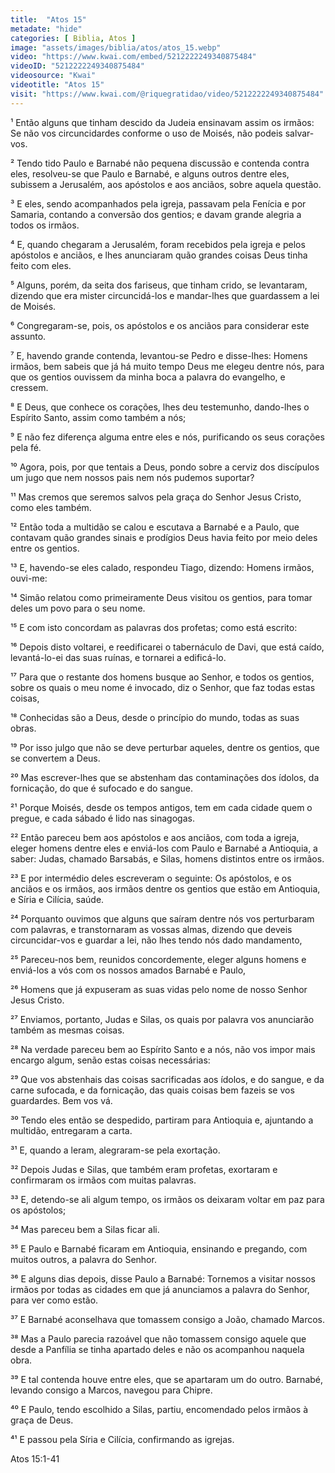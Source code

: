 ```yaml
---
title:  "Atos 15"
metadate: "hide"
categories: [ Biblia, Atos ]
image: "assets/images/biblia/atos/atos_15.webp"
video: "https://www.kwai.com/embed/5212222249340875484"
videoID: "5212222249340875484"
videosource: "Kwai"
videotitle: "Atos 15"
visit: "https://www.kwai.com/@riquegratidao/video/5212222249340875484"
---
```



¹ Então alguns que tinham descido da Judeia ensinavam assim os irmãos: Se não vos circuncidardes conforme o uso de Moisés, não podeis salvar-vos.

² Tendo tido Paulo e Barnabé não pequena discussão e contenda contra eles, resolveu-se que Paulo e Barnabé, e alguns outros dentre eles, subissem a Jerusalém, aos apóstolos e aos anciãos, sobre aquela questão.

³ E eles, sendo acompanhados pela igreja, passavam pela Fenícia e por Samaria, contando a conversão dos gentios; e davam grande alegria a todos os irmãos.

⁴ E, quando chegaram a Jerusalém, foram recebidos pela igreja e pelos apóstolos e anciãos, e lhes anunciaram quão grandes coisas Deus tinha feito com eles.

⁵ Alguns, porém, da seita dos fariseus, que tinham crido, se levantaram, dizendo que era mister circuncidá-los e mandar-lhes que guardassem a lei de Moisés.

⁶ Congregaram-se, pois, os apóstolos e os anciãos para considerar este assunto.

⁷ E, havendo grande contenda, levantou-se Pedro e disse-lhes: Homens irmãos, bem sabeis que já há muito tempo Deus me elegeu dentre nós, para que os gentios ouvissem da minha boca a palavra do evangelho, e cressem.

⁸ E Deus, que conhece os corações, lhes deu testemunho, dando-lhes o Espírito Santo, assim como também a nós;

⁹ E não fez diferença alguma entre eles e nós, purificando os seus corações pela fé.

¹⁰ Agora, pois, por que tentais a Deus, pondo sobre a cerviz dos discípulos um jugo que nem nossos pais nem nós pudemos suportar?

¹¹ Mas cremos que seremos salvos pela graça do Senhor Jesus Cristo, como eles também.

¹² Então toda a multidão se calou e escutava a Barnabé e a Paulo, que contavam quão grandes sinais e prodígios Deus havia feito por meio deles entre os gentios.

¹³ E, havendo-se eles calado, respondeu Tiago, dizendo: Homens irmãos, ouvi-me:

¹⁴ Simão relatou como primeiramente Deus visitou os gentios, para tomar deles um povo para o seu nome.

¹⁵ E com isto concordam as palavras dos profetas; como está escrito:

¹⁶ Depois disto voltarei, e reedificarei o tabernáculo de Davi, que está caído, levantá-lo-ei das suas ruínas, e tornarei a edificá-lo.

¹⁷ Para que o restante dos homens busque ao Senhor, e todos os gentios, sobre os quais o meu nome é invocado, diz o Senhor, que faz todas estas coisas,

¹⁸ Conhecidas são a Deus, desde o princípio do mundo, todas as suas obras.

¹⁹ Por isso julgo que não se deve perturbar aqueles, dentre os gentios, que se convertem a Deus.

²⁰ Mas escrever-lhes que se abstenham das contaminações dos ídolos, da fornicação, do que é sufocado e do sangue.

²¹ Porque Moisés, desde os tempos antigos, tem em cada cidade quem o pregue, e cada sábado é lido nas sinagogas.

²² Então pareceu bem aos apóstolos e aos anciãos, com toda a igreja, eleger homens dentre eles e enviá-los com Paulo e Barnabé a Antioquia, a saber: Judas, chamado Barsabás, e Silas, homens distintos entre os irmãos.

²³ E por intermédio deles escreveram o seguinte: Os apóstolos, e os anciãos e os irmãos, aos irmãos dentre os gentios que estão em Antioquia, e Síria e Cilícia, saúde.

²⁴ Porquanto ouvimos que alguns que saíram dentre nós vos perturbaram com palavras, e transtornaram as vossas almas, dizendo que deveis circuncidar-vos e guardar a lei, não lhes tendo nós dado mandamento,

²⁵ Pareceu-nos bem, reunidos concordemente, eleger alguns homens e enviá-los a vós com os nossos amados Barnabé e Paulo,

²⁶ Homens que já expuseram as suas vidas pelo nome de nosso Senhor Jesus Cristo.

²⁷ Enviamos, portanto, Judas e Silas, os quais por palavra vos anunciarão também as mesmas coisas.

²⁸ Na verdade pareceu bem ao Espírito Santo e a nós, não vos impor mais encargo algum, senão estas coisas necessárias:

²⁹ Que vos abstenhais das coisas sacrificadas aos ídolos, e do sangue, e da carne sufocada, e da fornicação, das quais coisas bem fazeis se vos guardardes. Bem vos vá.

³⁰ Tendo eles então se despedido, partiram para Antioquia e, ajuntando a multidão, entregaram a carta.

³¹ E, quando a leram, alegraram-se pela exortação.

³² Depois Judas e Silas, que também eram profetas, exortaram e confirmaram os irmãos com muitas palavras.

³³ E, detendo-se ali algum tempo, os irmãos os deixaram voltar em paz para os apóstolos;

³⁴ Mas pareceu bem a Silas ficar ali.

³⁵ E Paulo e Barnabé ficaram em Antioquia, ensinando e pregando, com muitos outros, a palavra do Senhor.

³⁶ E alguns dias depois, disse Paulo a Barnabé: Tornemos a visitar nossos irmãos por todas as cidades em que já anunciamos a palavra do Senhor, para ver como estão.

³⁷ E Barnabé aconselhava que tomassem consigo a João, chamado Marcos.

³⁸ Mas a Paulo parecia razoável que não tomassem consigo aquele que desde a Panfília se tinha apartado deles e não os acompanhou naquela obra.

³⁹ E tal contenda houve entre eles, que se apartaram um do outro. Barnabé, levando consigo a Marcos, navegou para Chipre.

⁴⁰ E Paulo, tendo escolhido a Silas, partiu, encomendado pelos irmãos à graça de Deus.

⁴¹ E passou pela Síria e Cilícia, confirmando as igrejas. 



Atos 15:1-41


